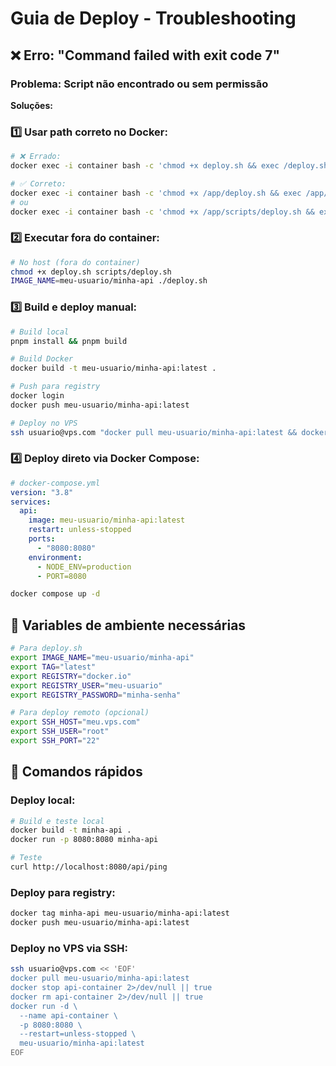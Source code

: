 # Guia de Deploy - Troubleshooting

## ❌ Erro: "Command failed with exit code 7"

### Problema: Script não encontrado ou sem permissão

**Soluções:**

### 1️⃣ Usar path correto no Docker:

```bash
# ❌ Errado:
docker exec -i container bash -c 'chmod +x deploy.sh && exec /deploy.sh'

# ✅ Correto:
docker exec -i container bash -c 'chmod +x /app/deploy.sh && exec /app/deploy.sh'
# ou
docker exec -i container bash -c 'chmod +x /app/scripts/deploy.sh && exec /app/scripts/deploy.sh'
```

### 2️⃣ Executar fora do container:

```bash
# No host (fora do container)
chmod +x deploy.sh scripts/deploy.sh
IMAGE_NAME=meu-usuario/minha-api ./deploy.sh
```

### 3️⃣ Build e deploy manual:

```bash
# Build local
pnpm install && pnpm build

# Build Docker
docker build -t meu-usuario/minha-api:latest .

# Push para registry
docker login
docker push meu-usuario/minha-api:latest

# Deploy no VPS
ssh usuario@vps.com "docker pull meu-usuario/minha-api:latest && docker stop api-container || true && docker rm api-container || true && docker run -d --name api-container -p 8080:8080 --restart=unless-stopped meu-usuario/minha-api:latest"
```

### 4️⃣ Deploy direto via Docker Compose:

```yaml
# docker-compose.yml
version: "3.8"
services:
  api:
    image: meu-usuario/minha-api:latest
    restart: unless-stopped
    ports:
      - "8080:8080"
    environment:
      - NODE_ENV=production
      - PORT=8080
```

```bash
docker compose up -d
```

## 🔧 Variables de ambiente necessárias

```bash
# Para deploy.sh
export IMAGE_NAME="meu-usuario/minha-api"
export TAG="latest"
export REGISTRY="docker.io"
export REGISTRY_USER="meu-usuario"
export REGISTRY_PASSWORD="minha-senha"

# Para deploy remoto (opcional)
export SSH_HOST="meu.vps.com"
export SSH_USER="root"
export SSH_PORT="22"
```

## 🚀 Comandos rápidos

### Deploy local:

```bash
# Build e teste local
docker build -t minha-api .
docker run -p 8080:8080 minha-api

# Teste
curl http://localhost:8080/api/ping
```

### Deploy para registry:

```bash
docker tag minha-api meu-usuario/minha-api:latest
docker push meu-usuario/minha-api:latest
```

### Deploy no VPS via SSH:

```bash
ssh usuario@vps.com << 'EOF'
docker pull meu-usuario/minha-api:latest
docker stop api-container 2>/dev/null || true
docker rm api-container 2>/dev/null || true
docker run -d \
  --name api-container \
  -p 8080:8080 \
  --restart=unless-stopped \
  meu-usuario/minha-api:latest
EOF
```
